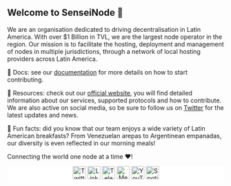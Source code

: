 ## Welcome to SenseiNode 💫

We are an organisation dedicated to driving decentralisation in Latin America. With over $1 Billion in TVL, we are the largest node operator in the region. Our mission is to facilitate the hosting, deployment and management of nodes in multiple jurisdictions, through a network of local hosting providers across Latin America.

📃 Docs: see our [documentation](https://docs.senseinode.com/) for more details on how to start contributing.

🔨 Resources: check out our [official website](https://www.senseinode.com/), you will find detailed information about our services, supported protocols and how to contribute. We are also active on social media, so be sure to follow us on [Twitter](https://twitter.com/senseinode) for the latest updates and news.

🤠 Fun facts: did you know that our team enjoys a wide variety of Latin American breakfasts? From Venezuelan arepas to Argentinean empanadas, our diversity is even reflected in our morning meals!

Connecting the world one node at a time ❤️!

<p align="center" style="background-color:white">
<a href="https://twitter.com/senseinode" target="blank"><img align="center" src="https://www.vectorlogo.zone/logos/twitter/twitter-tile.svg" alt="Twitter senseinode" height="30" width="30" /></a>
<a href="https://www.linkedin.com/company/senseinode/" target="blank"><img align="center" src="https://www.vectorlogo.zone/logos/linkedin/linkedin-icon.svg" alt="LinkedIn senseinode" height="30" width="30" /></a>
<a href="https://t.me/senseinodechat" target="blank"><img align="center" src="https://www.vectorlogo.zone/logos/telegram/telegram-icon.svg" alt="Telegram senseinodechat" height="30" width="30" /></a>
<a href="https://medium.com/@SenseiNode" target="blank"><img align="center" src="https://www.vectorlogo.zone/logos/medium/medium-tile.svg" alt="Medium @SenseiNode" height="30" width="30" /></a>
<a href="https://www.youtube.com/channel/UCDHWLiqCH3j8CxWiRZ_4rmQ" target="blank"><img align="center" src="https://www.vectorlogo.zone/logos/youtube/youtube-icon.svg" alt="YouTube @senseinode1495" height="30" width="30" /></a>
<a href="https://open.spotify.com/show/1VNEm3s86Kq1L9htrAqNKt" target="blank"><img align="center" src="https://www.vectorlogo.zone/logos/spotify/spotify-icon.svg" alt="Spotify @show/1VNEm3s86Kq1L9htrAqNKt?si=4f5a02c234334355" height="30" width="30" /></a>
</p>
